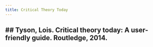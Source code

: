 ```yaml
---
title: Critical Theory Today
---
```


## ## Tyson, Lois. Critical theory today: A user-friendly guide. Routledge, 2014.
##
